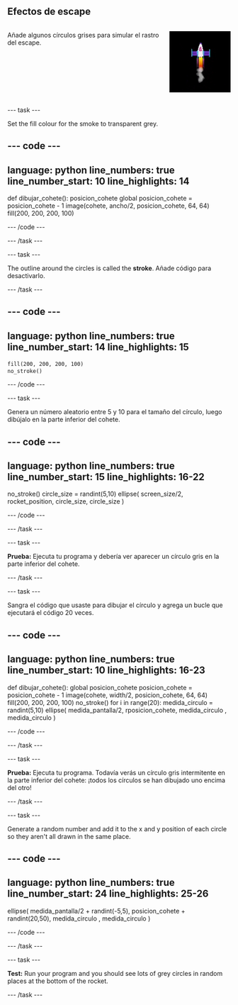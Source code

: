 ## Efectos de escape

<div style="display: flex; flex-wrap: wrap">
<div style="flex-basis: 200px; flex-grow: 1; margin-right: 15px;">

Añade algunos círculos grises para simular el rastro del escape. 
</div>
<div>

![Una animación lenta del efecto humo.](images/rocket_smoke.gif)
</div>
</div>

--- task ---

Set the fill colour for the smoke to transparent grey.

--- code ---
---
language: python line_numbers: true line_number_start: 10
line_highlights: 14
---

def dibujar_cohete(): posicion_cohete global posicion_cohete = posicion_cohete - 1 image(cohete, ancho/2, posicion_cohete, 64, 64) fill(200, 200, 200, 100)

--- /code ---

--- /task ---


--- task ---

The outline around the circles is called the **stroke**. Añade código para desactivarlo.


--- /task ---

--- code ---
---
language: python line_numbers: true line_number_start: 14
line_highlights: 15
---

    fill(200, 200, 200, 100) 
    no_stroke()


--- /code ---

--- task ---

Genera un número aleatorio entre 5 y 10 para el tamaño del círculo, luego dibújalo en la parte inferior del cohete.

--- code ---
---
language: python line_numbers: true line_number_start: 15
line_highlights: 16-22
---

no_stroke() circle_size = randint(5,10) ellipse( screen_size/2, rocket_position, circle_size, circle_size )

--- /code ---

--- /task ---

--- task ---

**Prueba:** Ejecuta tu programa y debería ver aparecer un círculo gris en la parte inferior del cohete.

--- /task ---

--- task ---

Sangra el código que usaste para dibujar el círculo y agrega un bucle que ejecutará el código 20 veces.

--- code ---
---
language: python line_numbers: true line_number_start: 10
line_highlights: 16-23
---

def dibujar_cohete(): global posicion_cohete posicion_cohete = posicion_cohete - 1 image(cohete, width/2, posicion_cohete, 64, 64) fill(200, 200, 200, 100) no_stroke() for i in range(20): medida_circulo = randint(5,10) ellipse( medida_pantalla/2, rposicion_cohete, medida_circulo ,    
medida_circulo )


--- /code ---

--- /task ---

--- task ---

**Prueba:** Ejecuta tu programa. Todavía verás un círculo gris intermitente en la parte inferior del cohete: ¡todos los círculos se han dibujado uno encima del otro!

--- /task ---

--- task ---

Generate a random number and add it to the x and y position of each circle so they aren't all drawn in the same place.


--- code ---
---
language: python line_numbers: true line_number_start: 24
line_highlights: 25-26
---

ellipse( medida_pantalla/2 + randint(-5,5), posicion_cohete + randint(20,50), medida_circulo , medida_circulo )

--- /code ---

--- /task ---


--- task ---

**Test:** Run your program and you should see lots of grey circles in random places at the bottom of the rocket.

--- /task ---

